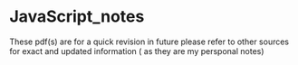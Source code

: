 ﻿# JavaScript_notes
These pdf(s) are for a quick revision in future please refer to other sources for exact and updated information ( as they are my persponal notes)
